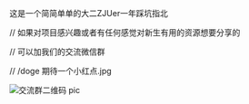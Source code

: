 这是一个简简单单的大二ZJUer一年踩坑指北

// 如果对项目感兴趣或者有任何感觉对新生有用的资源想要分享的

// 可以加我们的交流微信群

// /doge 期待一个小红点.jpg

![交流群二维码 pic](https://user-images.githubusercontent.com/94897130/185565056-4135c597-0dcb-4a9c-ba4a-4dd975275e9f.jpg)
